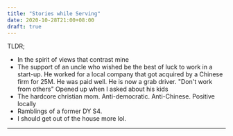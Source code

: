 ```yaml
---
title: "Stories while Serving"
date: 2020-10-28T21:00+08:00
draft: true
---
```


TLDR;

- In the spirit of views that contrast mine 
- The support of an uncle who wished be the best of luck to work in a start-up. He worked for a local company that got acquired by a Chinese firm for 25M. He was paid well. He is now a grab driver. "Don't work from others" Opened up when I asked about his kids
- The hardcore christian mom. Anti-democratic. Anti-Chinese. Positive locally
- Ramblings of a former DY S4. 
- I should get out of the house more lol.

---

